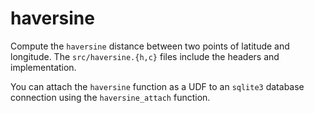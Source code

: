 # haversine

Compute the `haversine` distance between two points of latitude and longitude. The `src/haversine.{h,c}` files include the headers and implementation.

You can attach the `haversine` function as a UDF to an `sqlite3` database connection using the `haversine_attach` function.
